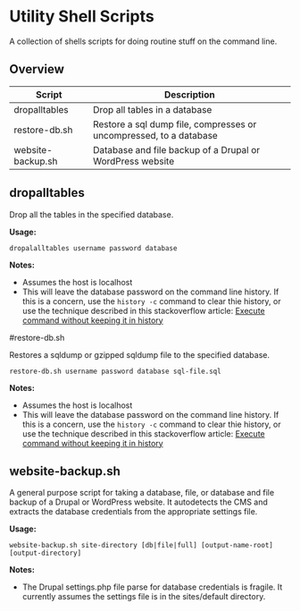 # Utility Shell Scripts

A collection of shells scripts for doing routine stuff on the command line.

## Overview

| Script | Description |
| --- | --- |
| dropalltables | Drop all tables in a database |
| restore-db.sh | Restore a sql dump file, compresses or uncompressed, to a database | 
| website-backup.sh | Database and file backup of a Drupal or WordPress website |

## dropalltables

Drop all the tables in the specified database.

**Usage:**

`dropalalltables username password database`

**Notes:**

- Assumes the host is localhost
- This will leave the database password on the command line history. If this is a concern, use the  `history -c` command to clear thie history, or use the technique described in this stackoverflow article: [Execute command without keeping it in history](https://stackoverflow.com/questions/8473121/execute-command-without-keeping-it-in-history)


#restore-db.sh

Restores a sqldump or gzipped sqldump file to the specified database.

`restore-db.sh username password database sql-file.sql`

**Notes:**
- Assumes the host is localhost
- This will leave the database password on the command line history. If this is a concern, use the  `history -c` command to clear thie history, or use the technique described in this stackoverflow article: [Execute command without keeping it in history](https://stackoverflow.com/questions/8473121/execute-command-without-keeping-it-in-history)


## website-backup.sh

A general purpose script for taking a database, file, or database and file backup of a Drupal or WordPress website. It autodetects the CMS and extracts the database credentials from the appropriate settings file.

**Usage:**

`website-backup.sh site-directory [db|file|full] [output-name-root] [output-directory]`

**Notes:**

- The Drupal settings.php file parse for database credentials is fragile. It currently assumes the settings file is in the sites/default directory.
